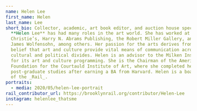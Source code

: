 ```yaml
---
name: Helen Lee
first_name: Helen
last_name: Lee
short_bio: Collector, academic, art book editor, and auction house specialist
  **Helen Lee** has had many roles in the art world. She has worked at
  Christie’s, Harry N. Abrams Publishing, the Robert Miller Gallery, and for
  James Wolfensohn, among others. Her passion for the arts derives from her
  belief that art and culture provide vital means of communication across
  cultural and political divides. Helen is an advisor to the Milken Institute
  for its art and culture programming. She is the Chairman of the American
  Foundation for the Courtauld Institute of Art, where she completed her
  post-graduate studies after earning a BA from Harvard. Helen is a board member
  of the _Rail_.
portraits:
  - media: 2020/05/helen-lee-portrait
rail_contributor_url: https://brooklynrail.org/contributor/Helen-Lee
instagram: helenlee_thatsme
---
```

